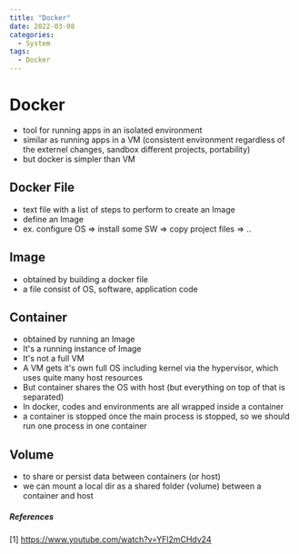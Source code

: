 ```yaml
---
title: "Docker"
date: 2022-03-08
categories:
  - System
tags:
  - Docker
---
```



# Docker
- tool for running apps in an isolated environment
- similar as running apps in a VM (consistent environment regardless of the externel changes, sandbox different projects, portability)
- but docker is simpler than VM

## Docker File
- text file with a list of steps to perform to create an Image
- define an Image
- ex. configure OS => install some SW => copy project files => ..

## Image
- obtained by building a docker file
- a file consist of OS, software, application code
 

## Container
- obtained by running an Image
- It's a running instance of Image
- It's not a full VM
- A VM gets it's own full OS including kernel via the hypervisor, which uses quite many host resources 
- But container shares the OS with host (but everything on top of that is separated)
- In docker, codes and environments are all wrapped inside a container 
- a container is stopped once the main process is stopped, so we should run one process in one container 

## Volume
- to share or persist data between containers (or host)
- we can mount a local dir as a shared folder (volume) between a container and host


##### References
[1] https://www.youtube.com/watch?v=YFl2mCHdv24

